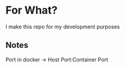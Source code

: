 # For What?
I make this repo for my development purposes

## Notes 
Port in docker -> Host Port:Container Port